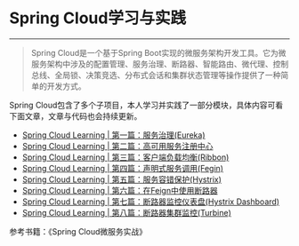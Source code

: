 # Spring Cloud学习与实践

------
>Spring Cloud是一个基于Spring Boot实现的微服务架构开发工具。它为微服务架构中涉及的配置管理、服务治理、断路器、智能路由、微代理、控制总线、全局锁、决策竞选、分布式会话和集群状态管理等操作提供了一种简单的开发方式。

Spring Cloud包含了多个子项目，本人学习并实践了一部分模块，具体内容可看下面文章，文章与代码也会持续更新。


 * [Spring Cloud Learning | 第一篇：服务治理(Eureka)](http://blog.csdn.net/qwssd/article/details/79084253)
 * [Spring Cloud Learning | 第二篇：高可用服务注册中心](http://blog.csdn.net/qwssd/article/details/79087125)
 * [Spring Cloud Learning | 第三篇：客户端负载均衡(Ribbon)](http://blog.csdn.net/qwssd/article/details/79094279)
 * [Spring Cloud Learning | 第四篇：声明式服务调用(Fegin)](http://blog.csdn.net/qwssd/article/details/79113536)
 * [Spring Cloud Learning | 第五篇：服务容错保护(Hystrix)](http://blog.csdn.net/qwssd/article/details/79123012)
 * [Spring Cloud Learning | 第六篇：在Feign中使用断路器](http://blog.csdn.net/qwssd/article/details/79125746)
 * [Spring Cloud Learning | 第七篇：断路器监控仪表盘(Hystrix Dashboard)](http://blog.csdn.net/qwssd/article/details/79126963)
 * [Spring Cloud Learning | 第八篇：断路器集群监控(Turbine)](http://blog.csdn.net/qwssd/article/details/79129069)

 参考书籍：《Spring Cloud微服务实战》